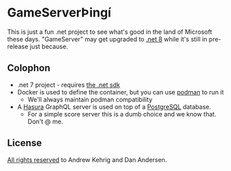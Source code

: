 # GameServerÞingí

This is just a fun .net project to see what's good in the land of Microsoft these days.
"GameServer" may get upgraded to [.net 8](https://dotnet.microsoft.com/en-us/download/dotnet/8.0) while it's still in pre-release just because.

## Colophon

- .net 7 project - requires [the .net sdk](https://dotnet.microsoft.com/en-us/download)
- Docker is used to define the container, but you can use [podman](https://podman.io) to run it
  - We'll always maintain podman compatibility
- A [Hasura](https://hasura.io) GraphQL server is used on top of a [PostgreSQL](https://www.postgresql.org) database.
  - For a simple score server this is a dumb choice and we know that. Don't @ me.

## License

[All rights reserved](https://en.wikipedia.org/wiki/All_rights_reserved) to Andrew Kehrig and Dan Andersen.
